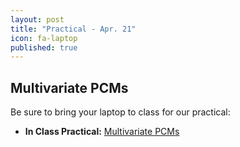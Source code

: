 ```yaml
---
layout: post
title: "Practical - Apr. 21"
icon: fa-laptop
published: true
---
```


## Multivariate PCMs

Be sure to bring your laptop to class for our practical:


* **In Class Practical:** [Multivariate PCMs <i class="fas fa-laptop"></i>](https://eeob-macroevolution.github.io/Practicals/MultivariatePCMs/MultivariatePCM_Tutorial.html)
